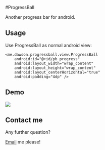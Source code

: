#ProgressBall

Another progress bar for android.

## Usage

Use ProgressBall as normal android view:

```
<me.dawson.progressball.view.ProgressBall
    android:id="@+id/pb_progress"
    android:layout_width="wrap_content"
    android:layout_height="wrap_content"
    android:layout_centerHorizontal="true"
    android:padding="4dp" />
```

## Demo

![](http://ww2.sinaimg.cn/large/70489561gw1ejpa3vgasxg20m009s4nj.gif)

## Contact me

Any further question?

[Email](mailto:coder.kiss@gmail.com) me please!